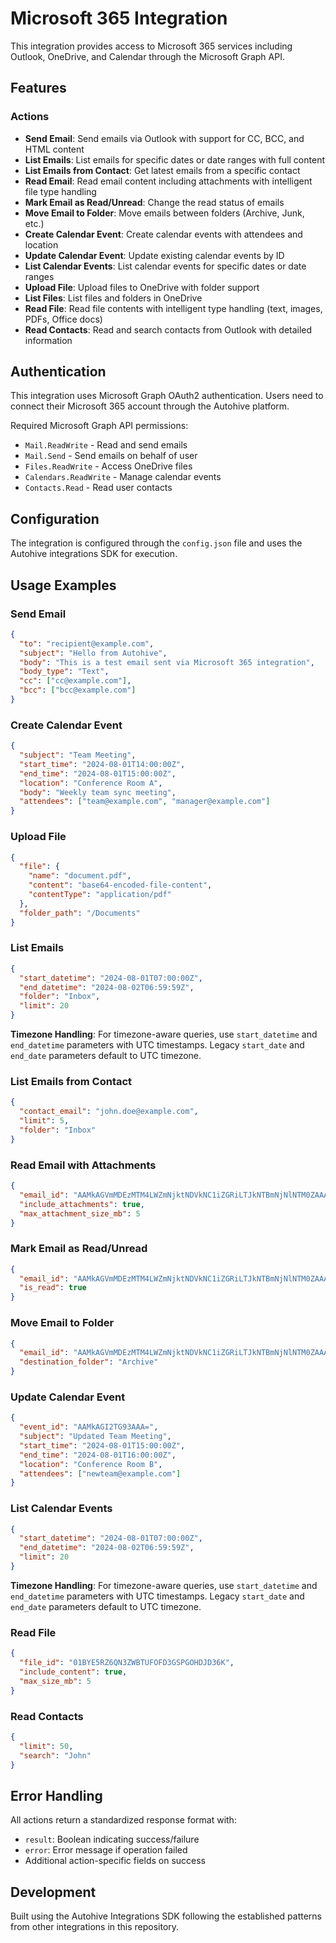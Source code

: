 # Microsoft 365 Integration

This integration provides access to Microsoft 365 services including Outlook, OneDrive, and Calendar through the Microsoft Graph API.

## Features

### Actions
- **Send Email**: Send emails via Outlook with support for CC, BCC, and HTML content
- **List Emails**: List emails for specific dates or date ranges with full content
- **List Emails from Contact**: Get latest emails from a specific contact
- **Read Email**: Read email content including attachments with intelligent file type handling
- **Mark Email as Read/Unread**: Change the read status of emails
- **Move Email to Folder**: Move emails between folders (Archive, Junk, etc.)
- **Create Calendar Event**: Create calendar events with attendees and location
- **Update Calendar Event**: Update existing calendar events by ID
- **List Calendar Events**: List calendar events for specific dates or date ranges
- **Upload File**: Upload files to OneDrive with folder support
- **List Files**: List files and folders in OneDrive
- **Read File**: Read file contents with intelligent type handling (text, images, PDFs, Office docs)
- **Read Contacts**: Read and search contacts from Outlook with detailed information


## Authentication

This integration uses Microsoft Graph OAuth2 authentication. Users need to connect their Microsoft 365 account through the Autohive platform.

Required Microsoft Graph API permissions:
- `Mail.ReadWrite` - Read and send emails
- `Mail.Send` - Send emails on behalf of user
- `Files.ReadWrite` - Access OneDrive files
- `Calendars.ReadWrite` - Manage calendar events
- `Contacts.Read` - Read user contacts

## Configuration

The integration is configured through the `config.json` file and uses the Autohive integrations SDK for execution.

## Usage Examples

### Send Email
```json
{
  "to": "recipient@example.com",
  "subject": "Hello from Autohive",
  "body": "This is a test email sent via Microsoft 365 integration",
  "body_type": "Text",
  "cc": ["cc@example.com"],
  "bcc": ["bcc@example.com"]
}
```

### Create Calendar Event
```json
{
  "subject": "Team Meeting",
  "start_time": "2024-08-01T14:00:00Z",
  "end_time": "2024-08-01T15:00:00Z",
  "location": "Conference Room A",
  "body": "Weekly team sync meeting",
  "attendees": ["team@example.com", "manager@example.com"]
}
```

### Upload File
```json
{
  "file": {
    "name": "document.pdf",
    "content": "base64-encoded-file-content",
    "contentType": "application/pdf"
  },
  "folder_path": "/Documents"
}
```

### List Emails
```json
{
  "start_datetime": "2024-08-01T07:00:00Z",
  "end_datetime": "2024-08-02T06:59:59Z",
  "folder": "Inbox",
  "limit": 20
}
```

**Timezone Handling**: For timezone-aware queries, use `start_datetime` and `end_datetime` parameters with UTC timestamps. Legacy `start_date` and `end_date` parameters default to UTC timezone.

### List Emails from Contact
```json
{
  "contact_email": "john.doe@example.com",
  "limit": 5,
  "folder": "Inbox"
}
```

### Read Email with Attachments
```json
{
  "email_id": "AAMkAGVmMDEzMTM4LWZmNjktNDVkNC1iZGRiLTJkNTBmNjNlNTM0ZAAA",
  "include_attachments": true,
  "max_attachment_size_mb": 5
}
```

### Mark Email as Read/Unread
```json
{
  "email_id": "AAMkAGVmMDEzMTM4LWZmNjktNDVkNC1iZGRiLTJkNTBmNjNlNTM0ZAAA",
  "is_read": true
}
```

### Move Email to Folder
```json
{
  "email_id": "AAMkAGVmMDEzMTM4LWZmNjktNDVkNC1iZGRiLTJkNTBmNjNlNTM0ZAAA",
  "destination_folder": "Archive"
}
```

### Update Calendar Event
```json
{
  "event_id": "AAMkAGI2TG93AAA=",
  "subject": "Updated Team Meeting",
  "start_time": "2024-08-01T15:00:00Z",
  "end_time": "2024-08-01T16:00:00Z",
  "location": "Conference Room B",
  "attendees": ["newteam@example.com"]
}
```

### List Calendar Events
```json
{
  "start_datetime": "2024-08-01T07:00:00Z",
  "end_datetime": "2024-08-02T06:59:59Z",
  "limit": 20
}
```

**Timezone Handling**: For timezone-aware queries, use `start_datetime` and `end_datetime` parameters with UTC timestamps. Legacy `start_date` and `end_date` parameters default to UTC timezone.

### Read File
```json
{
  "file_id": "01BYE5RZ6QN3ZWBTUFOFD3GSPGOHDJD36K",
  "include_content": true,
  "max_size_mb": 5
}
```

### Read Contacts
```json
{
  "limit": 50,
  "search": "John"
}
```

## Error Handling

All actions return a standardized response format with:
- `result`: Boolean indicating success/failure
- `error`: Error message if operation failed
- Additional action-specific fields on success

## Development

Built using the Autohive Integrations SDK following the established patterns from other integrations in this repository.